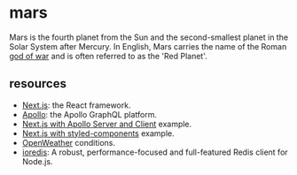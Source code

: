 # mars

Mars is the fourth planet from the Sun and the second-smallest planet in the Solar System after Mercury. In English, Mars carries the name of the Roman [god of war](https://whispering-springs-78445.herokuapp.com/) and is often referred to as the 'Red Planet'.

## resources

- [Next.js](https://nextjs.org/): the React framework.
- [Apollo](https://www.apollographql.com/docs/): the Apollo GraphQL platform.
- [Next.js with Apollo Server and Client](https://github.com/vercel/next.js/tree/canary/examples/api-routes-apollo-server-and-client) example.
- [Next.js with styled-components](https://github.com/vercel/next.js/tree/canary/examples/with-styled-components) example.
- [OpenWeather](https://openweathermap.org/weather-conditions) conditions.
- [ioredis](https://github.com/luin/ioredis): A robust, performance-focused and full-featured Redis client for Node.js.
